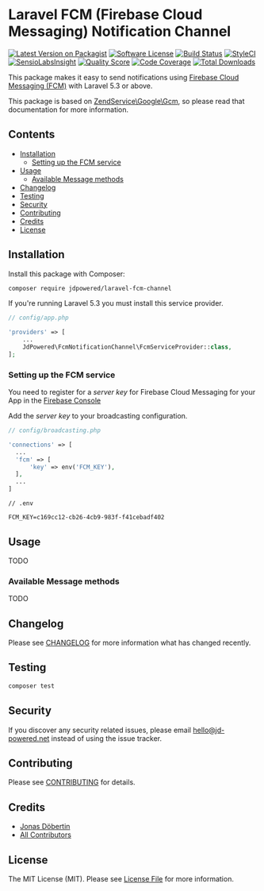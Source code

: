 # Laravel FCM (Firebase Cloud Messaging) Notification Channel

[![Latest Version on Packagist](https://img.shields.io/packagist/v/jdpowered/laravel-fcm-channel.svg?style=flat-square)](https://packagist.org/packages/jdpowered/laravel-fcm-channel)
[![Software License](https://img.shields.io/badge/license-MIT-brightgreen.svg?style=flat-square)](LICENSE.md)
[![Build Status](https://img.shields.io/travis/jdpowered/laravel-fcm-channel/master.svg?style=flat-square)](https://travis-ci.org/jdpowered/laravel-fcm-channel)
[![StyleCI](https://styleci.io/repos/:style_ci_id/shield)](https://styleci.io/repos/:style_ci_id)
[![SensioLabsInsight](https://img.shields.io/sensiolabs/i/:sensio_labs_id.svg?style=flat-square)](https://insight.sensiolabs.com/projects/:sensio_labs_id)
[![Quality Score](https://img.shields.io/scrutinizer/g/jdpowered/laravel-fcm-channel.svg?style=flat-square)](https://scrutinizer-ci.com/g/jdpowered/laravel-fcm-channel)
[![Code Coverage](https://img.shields.io/scrutinizer/coverage/g/jdpowered/laravel-fcm-channel/master.svg?style=flat-square)](https://scrutinizer-ci.com/g/jdpowered/laravel-fcm-channel/?branch=master)
[![Total Downloads](https://img.shields.io/packagist/dt/jdpowered/laravel-fcm-channel.svg?style=flat-square)](https://packagist.org/packages/jdpowered/laravel-fcm-channel)

This package makes it easy to send notifications using [Firebase Cloud Messaging (FCM)](https://firebase.google.com/docs/cloud-messaging/) with Laravel 5.3 or above.

This package is based on [ZendService\Google\Gcm](https://github.com/zendframework/ZendService_Google_Gcm), so please read that documentation for more information.

## Contents

- [Installation](#installation)
	- [Setting up the FCM service](#setting-up-the-fcm-service)
- [Usage](#usage)
	- [Available Message methods](#available-message-methods)
- [Changelog](#changelog)
- [Testing](#testing)
- [Security](#security)
- [Contributing](#contributing)
- [Credits](#credits)
- [License](#license)


## Installation

Install this package with Composer:

```bash
composer require jdpowered/laravel-fcm-channel
```

If you're running Laravel 5.3 you must install this service provider.

```php
// config/app.php

'providers' => [
    ...
    JdPowered\FcmNotificationChannel\FcmServiceProvider::class,
];
```

### Setting up the FCM service

You need to register for a *server key* for Firebase Cloud Messaging for your App in the [Firebase Console](https://console.firebase.google.com/)

Add the *server key* to your broadcasting configuration.

```php
// config/broadcasting.php

'connections' => [
  ...
  'fcm' => [
      'key' => env('FCM_KEY'),
  ],
  ...
]
```

```dotenv
// .env

FCM_KEY=c169cc12-cb26-4cb9-983f-f41cebadf402
```

## Usage

TODO

### Available Message methods

TODO

## Changelog

Please see [CHANGELOG](CHANGELOG.md) for more information what has changed recently.

## Testing

```bash
composer test
```

## Security

If you discover any security related issues, please email <hello@jd-powered.net> instead of using the issue tracker.

## Contributing

Please see [CONTRIBUTING](CONTRIBUTING.md) for details.

## Credits

- [Jonas Döbertin](https://github.com/JonasDoebertin)
- [All Contributors](../../contributors)

## License

The MIT License (MIT). Please see [License File](LICENSE.md) for more information.
